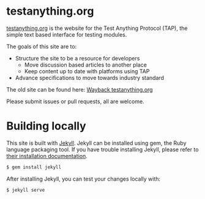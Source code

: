 # testanything.org

[testanything.org][ta] is the website for the Test Anything Protocol (TAP),
the simple text based interface for testing modules.

[ta]: http://testanything.org/

The goals of this site are to:

-    Structure the site to be a resource for developers
     -    Move discussion based articles to another place
     -    Keep content up to date with platforms using TAP
-    Advance specifications to move towards industry standard

The old site can be found here:
[Wayback testanything.org](http://web.archive.org/web/20120718051314/http://testanything.org/wiki/index.php/TAP_Consumers)

Please submit issues or pull requests, all are welcome.

# Building locally

This site is built with [Jekyll](https://jekyllrb.com/).
Jekyll can be installed using gem, the Ruby language packaging tool.
If you have trouble installing Jekyll, please refer to
[their installation documentation](http://jekyllrb.com/docs/installation/).

```bash
$ gem install jekyll
```

After installing Jekyll, you can test your changes locally with:

```bash
$ jekyll serve
```
